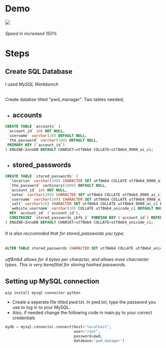  # Demo
 <image src= "https://github.com/ShaneWD/PasswordManager/blob/master/ezgif.com-gif-maker.gif">

 ###### Speed in increased 150%
 # Steps
 ## Create SQL Database 
 ###### I used MySQL Workbench 
 Create databse titled "pwd_manager". 
 Two tables needed; 
 - ## accounts
 ```sql
 CREATE TABLE `accounts` (
  `account_id` int NOT NULL,
  `username` varchar(20) DEFAULT NULL,
  `the_password` varchar(100) DEFAULT NULL,
  PRIMARY KEY (`account_id`)
) ENGINE=InnoDB DEFAULT CHARSET=utf8mb4 COLLATE=utf8mb4_0900_ai_ci;
 ```
 - ## stored_passwords
```sql
CREATE TABLE `stored_passwords` (
  `location` varchar(100) CHARACTER SET utf8mb4 COLLATE utf8mb4_0900_ai_ci NOT NULL,
  `the_password` varbinary(1000) DEFAULT NULL,
  `account_id` int NOT NULL,
  `notes` varchar(200) CHARACTER SET utf8mb4 COLLATE utf8mb4_0900_ai_ci DEFAULT NULL,
  `username` varchar(100) CHARACTER SET utf8mb4 COLLATE utf8mb4_0900_ai_ci DEFAULT NULL,
  `salt` varchar(20) CHARACTER SET utf8mb4 COLLATE utf8mb4_0900_ai_ci DEFAULT NULL,
  `website_username` varchar(30) COLLATE utf8mb4_unicode_ci DEFAULT NULL,
  KEY `account_id` (`account_id`),
  CONSTRAINT `stored_passwords_ibfk_1` FOREIGN KEY (`account_id`) REFERENCES `accounts` (`account_id`)
) ENGINE=InnoDB DEFAULT CHARSET=utf8mb4 COLLATE=utf8mb4_unicode_ci;
```
###### It is also reccomnded that for *stored_passwords* you type;
```sql 
ALTER TABLE stored_passwords CHARACTER SET utf8mb4 COLLATE utf8mb4_unicode_ci;
```
###### utf8mb4 allows for 4 bytes per character, and allows more chacracter types. This is very benefitial for storing hashed passwords. 
## Setting up MySQL connection
```python
pip install mysql-connector-python
```
- Create a seperate file titled *pwd.txt*. In pwd.txt, type the password you use to log in to your MySQL.
- Also, if needed change the following code in main.py to your correct credentials
```python
mydb = mysql.connector.connect(host="localhost",
                               user="root",
                               password=pwd,
                               database='pwd_manager')
```

